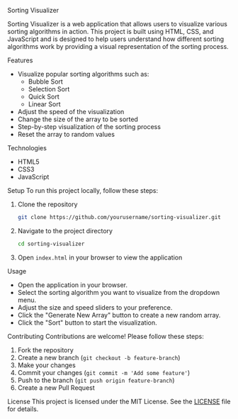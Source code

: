 Sorting Visualizer

Sorting Visualizer is a web application that allows users to visualize various sorting algorithms in action. This project is built using HTML, CSS, and JavaScript and is designed to help users understand how different sorting algorithms work by providing a visual representation of the sorting process.

Features

- Visualize popular sorting algorithms such as:
  - Bubble Sort
  - Selection Sort
  - Quick Sort
  - Linear Sort
- Adjust the speed of the visualization
- Change the size of the array to be sorted
- Step-by-step visualization of the sorting process
- Reset the array to random values

Technologies

- HTML5
- CSS3
- JavaScript

Setup
To run this project locally, follow these steps:

1. Clone the repository

   ```bash
   git clone https://github.com/yourusername/sorting-visualizer.git
   ```

2. Navigate to the project directory

   ```bash
   cd sorting-visualizer
   ```

3. Open `index.html` in your browser to view the application

Usage

- Open the application in your browser.
- Select the sorting algorithm you want to visualize from the dropdown menu.
- Adjust the size and speed sliders to your preference.
- Click the "Generate New Array" button to create a new random array.
- Click the "Sort" button to start the visualization.

Contributing
Contributions are welcome! Please follow these steps:

1. Fork the repository
2. Create a new branch (`git checkout -b feature-branch`)
3. Make your changes
4. Commit your changes (`git commit -m 'Add some feature'`)
5. Push to the branch (`git push origin feature-branch`)
6. Create a new Pull Request

License
This project is licensed under the MIT License. See the [LICENSE](LICENSE) file for details.
